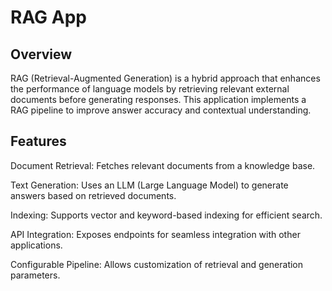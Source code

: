 # RAG App

## Overview

RAG (Retrieval-Augmented Generation) is a hybrid approach that enhances the performance of language models by retrieving relevant external documents before generating responses. This application implements a RAG pipeline to improve answer accuracy and contextual understanding.

## Features

Document Retrieval: Fetches relevant documents from a knowledge base.

Text Generation: Uses an LLM (Large Language Model) to generate answers based on retrieved documents.

Indexing: Supports vector and keyword-based indexing for efficient search.

API Integration: Exposes endpoints for seamless integration with other applications.

Configurable Pipeline: Allows customization of retrieval and generation parameters.
